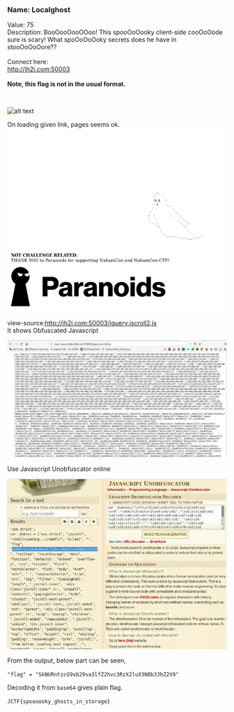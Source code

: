 ### Name: Localghost
Value: 75<br>
Description: BooOooOooOOoo! This spooOoOooky client-side cooOoOode sure is scary! What spoOoOoOoky secrets does he have in stooOoOoOore??<br><br>Connect here:<br><a href="http://jh2i.com:50003">http://jh2i.com:50003</a><br><br><b>Note, this flag is not in the usual format.</b>

<br>

![alt text](https://github.com/PrathmeshPure/CTF-Writeups/blob/master/NahamCon%20CTF/Web/Localghost/chall.png "Challenge")

On loading given link, pages seems ok.<br>
![alt text](https://github.com/PrathmeshPure/CTF-Writeups/blob/master/NahamCon%20CTF/Web/Localghost/ghost.png "Challenge")

view-source:http://jh2i.com:50003/jquery.jscroll2.js <br>
It shows Obfuscated Javascript</b>

![alt text](https://github.com/PrathmeshPure/CTF-Writeups/blob/master/NahamCon%20CTF/Web/Localghost/1st.png "Challenge")

Use Javascript Unobfuscator online

![alt text](https://github.com/PrathmeshPure/CTF-Writeups/blob/master/NahamCon%20CTF/Web/Localghost/2nd.png "Challenge")

From the output, below part can be seen,<br>

`"flag" = "SkNURntzcG9vb29va3lfZ2hvc3RzX2luX3N0b3JhZ2V9"`

Decoding it from `base64` gives plain flag.<br>

`JCTF{spoooooky_ghosts_in_storage}`